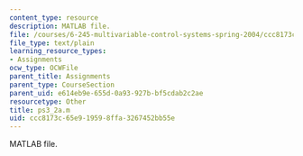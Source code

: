```yaml
---
content_type: resource
description: MATLAB file.
file: /courses/6-245-multivariable-control-systems-spring-2004/ccc8173c65e919598ffa3267452bb55e_ps3_2a.m
file_type: text/plain
learning_resource_types:
- Assignments
ocw_type: OCWFile
parent_title: Assignments
parent_type: CourseSection
parent_uid: e614eb9e-655d-0a93-927b-bf5cdab2c2ae
resourcetype: Other
title: ps3_2a.m
uid: ccc8173c-65e9-1959-8ffa-3267452bb55e
---
```

MATLAB file.

